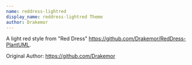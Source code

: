 ```yaml
---
name: reddress-lightred
display_name: reddress-lightred Theme
author: Drakemor
---
```

A light red style from "Red Dress" https://github.com/Drakemor/RedDress-PlantUML.

Original Author: https://github.com/Drakemor
